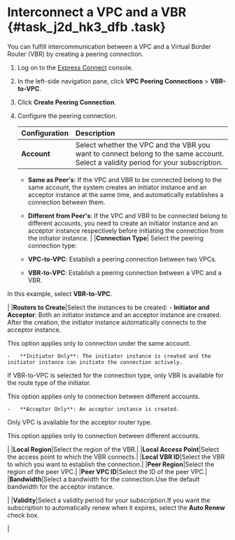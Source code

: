 # Interconnect a VPC and a VBR {#task_j2d_hk3_dfb .task}

You can fulfill intercommunication between a VPC and a Virtual Border Router \(VBR\) by creating a peering connection.

1.  Log on to the [Express Connect](https://expressconnectnext.console.aliyun.com) console. 
2.  In the left-side navigation pane, click **VPC Peering Connections** \> **VBR-to-VPC**. 
3.  Click **Create Peering Connection**.
4.  Configure the peering connection. 

    |Configuration|Description|
    |:------------|:----------|
    |**Account**| Select whether the VPC and the VBR you want to connect belong to the same account. Select a validity period for your subscription.

    -   **Same as Peer's**: If the VPC and VBR to be connected belong to the same account, the system creates an initiator instance and an acceptor instance at the same time, and automatically establishes a connection between them.
    -   **Different from Peer's**: If the VPC and VBR to be connected belong to different accounts, you need to create an initiator instance and an acceptor instance respectively before initiating the connection from the initiator instance.
 |
    |**Connection Type**| Select the peering connection type:

    -   **VPC-to-VPC**: Establish a peering connection between two VPCs.
    -   **VBR-to-VPC**: Establish a peering connection between a VPC and a VBR.

In this example, select **VBR-to-VPC**.

 |
    |**Routers to Create**|Select the instances to be created:    -   **Initiator and Acceptor**: Both an initiator instance and an acceptor instance are created. After the creation, the initiator instance automatically connects to the acceptor instance.

This option applies only to connection under the same account.

    -   **Initiator Only**: The initiator instance is created and the initiator instance can initiate the connection actively.

If VBR-to-VPC is selected for the connection type, only VBR is available for the route type of the initiator.

This option applies only to connection between different accounts.

    -   **Acceptor Only**: An acceptor instance is created.

Only VPC is available for the acceptor router type.

This option applies only to connection between different accounts.

|
    |**Local Region**|Select the region of the VBR.|
    |**Local Access Point**|Select the access point to which the VBR connects.|
    |**Local VBR ID**|Select the VBR to which you want to establish the connection.|
    |**Peer Region**|Select the region of the peer VPC.|
    |**Peer VPC ID**|Select the ID of the peer VPC.|
    |**Bandwidth**|Select a bandwidth for the connection.Use the default bandwidth for the acceptor instance.

|
    |**Validity**|Select a validity period for your subscription.If you want the subscription to automatically renew when it expires, select the **Auto Renew** check box.

|


